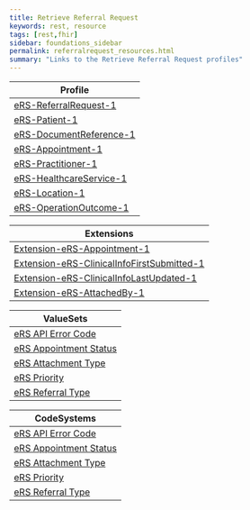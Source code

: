 ```yaml
---
title: Retrieve Referral Request
keywords: rest, resource
tags: [rest,fhir]
sidebar: foundations_sidebar
permalink: referralrequest_resources.html
summary: "Links to the Retrieve Referral Request profiles"
---
```


|Profile| 
|-------|
| [eRS-ReferralRequest-1](https://fhir.nhs.uk/STU3/StructureDefinition/eRS-ServiceSearchResponse-Bundle-1) | 
| [eRS-Patient-1](https://fhir.nhs.uk/STU3/StructureDefinition/eRS-Location-1) | 
| [eRS-DocumentReference-1](https://fhir.nhs.uk/STU3/StructureDefinition/eRS-Location-1) | 
| [eRS-Appointment-1](https://fhir.nhs.uk/STU3/StructureDefinition/eRS-Location-1) | 
| [eRS-Practitioner-1](https://fhir.nhs.uk/STU3/StructureDefinition/eRS-Location-1) | 
| [eRS-HealthcareService-1](https://fhir.nhs.uk/STU3/StructureDefinition/eRS-Location-1) | 
| [eRS-Location-1](https://fhir.nhs.uk/STU3/StructureDefinition/eRS-Location-1) | 
| [eRS-OperationOutcome-1](https://fhir.nhs.uk/STU3/StructureDefinition/eRS-Location-1) | 

|Extensions|
|-------|
|[Extension-eRS-Appointment-1](https://fhir.nhs.uk/STU3/StructureDefinition/Extension-eRS-Appointment-1)|
|[Extension-eRS-ClinicalInfoFirstSubmitted-1](https://fhir.nhs.uk/STU3/StructureDefinition/Extension-eRS-ClinicalInfoFirstSubmitted-1)|
|[Extension-eRS-ClinicalInfoLastUpdated-1](https://fhir.nhs.uk/STU3/StructureDefinition/Extension-eRS-ClinicalInfoLastUpdated-1)|
|[Extension-eRS-AttachedBy-1](https://fhir.nhs.uk/STU3/StructureDefinition/Extension-eRS-AttachedBy-1)|

|ValueSets|
|-------|
|[eRS API Error Code](https://fhir.nhs.uk/STU3/ValueSet/eRS-APIErrorCode-1)|
|[eRS Appointment Status](https://fhir.nhs.uk/STU3/ValueSet/eRS-AppointmentStatus-1)|
|[eRS Attachment Type](https://fhir.nhs.uk/STU3/ValueSet/eRS-AttachmentType-1)|
|[eRS Priority](https://fhir.nhs.uk/STU3/ValueSet/eRS-Priority-1)|
|[eRS Referral Type](https://fhir.nhs.uk/STU3/ValueSet/eRS-ReferralType-1)|

|CodeSystems|
|-------|
|[eRS API Error Code](https://fhir.nhs.uk/STU3/CodeSystem/eRS-APIErrorCode-1)|
|[eRS Appointment Status](https://fhir.nhs.uk/STU3/CodeSystem/eRS-AppointmentStatus-1)|
|[eRS Attachment Type](https://fhir.nhs.uk/STU3/CodeSystem/eRS-AttachmentType-1)|
|[eRS Priority](https://fhir.nhs.uk/STU3/CodeSystem/eRS-Priority-1)|
|[eRS Referral Type](https://fhir.nhs.uk/STU3/CodeSystem/eRS-ReferralType-1)|

